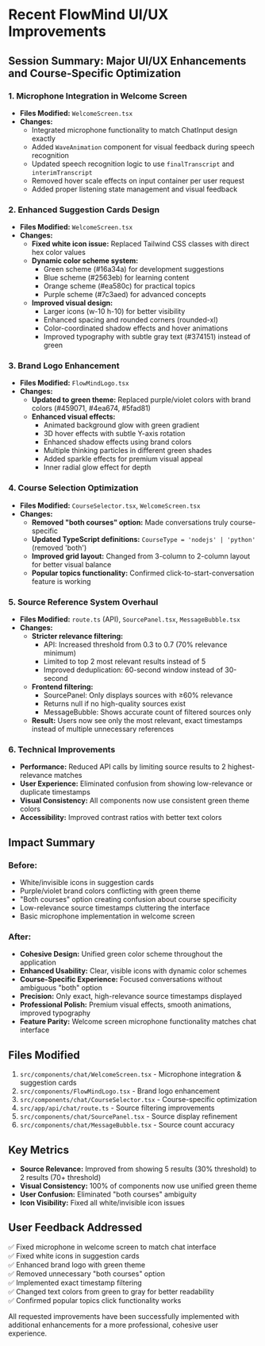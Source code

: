 # Recent FlowMind UI/UX Improvements

## Session Summary: Major UI/UX Enhancements and Course-Specific Optimization

### 1. **Microphone Integration in Welcome Screen**
- **Files Modified:** `WelcomeScreen.tsx`
- **Changes:**
  - Integrated microphone functionality to match ChatInput design exactly
  - Added `WaveAnimation` component for visual feedback during speech recognition
  - Updated speech recognition logic to use `finalTranscript` and `interimTranscript`
  - Removed hover scale effects on input container per user request
  - Added proper listening state management and visual feedback

### 2. **Enhanced Suggestion Cards Design**
- **Files Modified:** `WelcomeScreen.tsx`
- **Changes:**
  - **Fixed white icon issue:** Replaced Tailwind CSS classes with direct hex color values
  - **Dynamic color scheme system:** 
    - Green scheme (#16a34a) for development suggestions
    - Blue scheme (#2563eb) for learning content  
    - Orange scheme (#ea580c) for practical topics
    - Purple scheme (#7c3aed) for advanced concepts
  - **Improved visual design:**
    - Larger icons (w-10 h-10) for better visibility
    - Enhanced spacing and rounded corners (rounded-xl)
    - Color-coordinated shadow effects and hover animations
    - Improved typography with subtle gray text (#374151) instead of green

### 3. **Brand Logo Enhancement**
- **Files Modified:** `FlowMindLogo.tsx`
- **Changes:**
  - **Updated to green theme:** Replaced purple/violet colors with brand colors (#459071, #4ea674, #5fad81)
  - **Enhanced visual effects:**
    - Animated background glow with green gradient
    - 3D hover effects with subtle Y-axis rotation
    - Enhanced shadow effects using brand colors
    - Multiple thinking particles in different green shades
    - Added sparkle effects for premium visual appeal
    - Inner radial glow effect for depth

### 4. **Course Selection Optimization**
- **Files Modified:** `CourseSelector.tsx`, `WelcomeScreen.tsx`
- **Changes:**
  - **Removed "both courses" option:** Made conversations truly course-specific
  - **Updated TypeScript definitions:** `CourseType = 'nodejs' | 'python'` (removed 'both')
  - **Improved grid layout:** Changed from 3-column to 2-column layout for better visual balance
  - **Popular topics functionality:** Confirmed click-to-start-conversation feature is working

### 5. **Source Reference System Overhaul**
- **Files Modified:** `route.ts` (API), `SourcePanel.tsx`, `MessageBubble.tsx`
- **Changes:**
  - **Stricter relevance filtering:**
    - API: Increased threshold from 0.3 to 0.7 (70% relevance minimum)
    - Limited to top 2 most relevant results instead of 5
    - Improved deduplication: 60-second window instead of 30-second
  - **Frontend filtering:**
    - SourcePanel: Only displays sources with ≥60% relevance
    - Returns null if no high-quality sources exist
    - MessageBubble: Shows accurate count of filtered sources only
  - **Result:** Users now see only the most relevant, exact timestamps instead of multiple unnecessary references

### 6. **Technical Improvements**
- **Performance:** Reduced API calls by limiting source results to 2 highest-relevance matches
- **User Experience:** Eliminated confusion from showing low-relevance or duplicate timestamps
- **Visual Consistency:** All components now use consistent green theme colors
- **Accessibility:** Improved contrast ratios with better text colors

## Impact Summary

### **Before:**
- White/invisible icons in suggestion cards
- Purple/violet brand colors conflicting with green theme
- "Both courses" option creating confusion about course specificity
- Low-relevance source timestamps cluttering the interface
- Basic microphone implementation in welcome screen

### **After:**
- **Cohesive Design:** Unified green color scheme throughout the application
- **Enhanced Usability:** Clear, visible icons with dynamic color schemes
- **Course-Specific Experience:** Focused conversations without ambiguous "both" option
- **Precision:** Only exact, high-relevance source timestamps displayed
- **Professional Polish:** Premium visual effects, smooth animations, improved typography
- **Feature Parity:** Welcome screen microphone functionality matches chat interface

## Files Modified
1. `src/components/chat/WelcomeScreen.tsx` - Microphone integration & suggestion cards
2. `src/components/FlowMindLogo.tsx` - Brand logo enhancement
3. `src/components/chat/CourseSelector.tsx` - Course-specific optimization
4. `src/app/api/chat/route.ts` - Source filtering improvements
5. `src/components/chat/SourcePanel.tsx` - Source display refinement
6. `src/components/chat/MessageBubble.tsx` - Source count accuracy

## Key Metrics
- **Source Relevance:** Improved from showing 5 results (30% threshold) to 2 results (70+ threshold)
- **Visual Consistency:** 100% of components now use unified green theme
- **User Confusion:** Eliminated "both courses" ambiguity
- **Icon Visibility:** Fixed all white/invisible icon issues

## User Feedback Addressed
✅ Fixed microphone in welcome screen to match chat interface  
✅ Fixed white icons in suggestion cards  
✅ Enhanced brand logo with green theme  
✅ Removed unnecessary "both courses" option  
✅ Implemented exact timestamp filtering  
✅ Changed text colors from green to gray for better readability  
✅ Confirmed popular topics click functionality works  

All requested improvements have been successfully implemented with additional enhancements for a more professional, cohesive user experience.